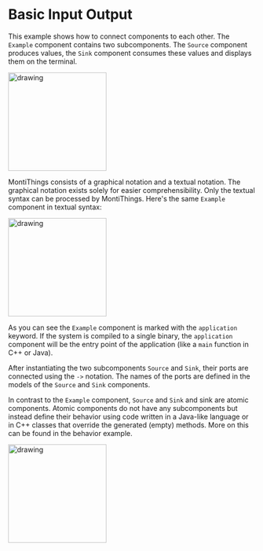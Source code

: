 <!-- (c) https://github.com/MontiCore/monticore -->
# Basic Input Output

This example shows how to connect components to each other. 
The `Example` component contains two subcomponents. The `Source` component produces
values, the `Sink` component consumes these values and displays them on the 
terminal.

<img src="docs/BasicInputOutput.png" alt="drawing" height="200px"/>

MontiThings consists of a graphical notation and a textual notation. The 
graphical notation exists solely for easier comprehensibility. Only the textual
syntax can be processed by MontiThings. Here's the same `Example` component in 
textual syntax:

<img src="docs/BasicInputOutputExampleCode.png" alt="drawing" height="200px"/>

As you can see the `Example` component is marked with the `application` keyword.
If the system is compiled to a single binary, the `application` component will
be the entry point of the application (like a `main` function in C++ or Java).

After instantiating the two subcomponents `Source` and `Sink`, their ports are
connected using the `->` notation. The names of the ports are defined in the 
models of the `Source` and `Sink` components.

In contrast to the `Example` component, `Source` and `Sink` and sink are atomic
components. Atomic components do not have any subcomponents but instead define
their behavior using code written in a Java-like language or in C++ classes that
override the generated (empty) methods. More on this can be found in the 
behavior example. 

<img src="docs/BasicInputOutputSourceCode.png" alt="drawing" height="200px"/>

